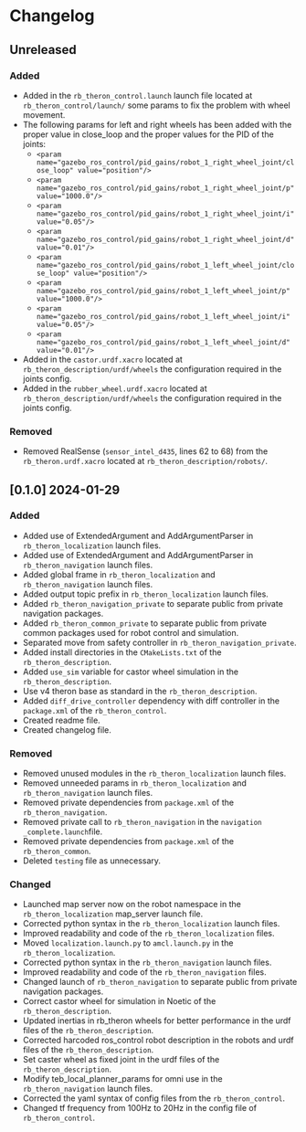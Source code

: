 # Changelog

## Unreleased

### Added
- Added in the `rb_theron_control.launch` launch file located at `rb_theron_control/launch/` some params to fix the problem with wheel movement. 
- The following params for left and right wheels has been added with the proper value in close_loop and the proper values for the PID of the joints:
    - `<param name="gazebo_ros_control/pid_gains/robot_1_right_wheel_joint/close_loop" value="position"/>`
    - `<param name="gazebo_ros_control/pid_gains/robot_1_right_wheel_joint/p" value="1000.0"/>`
    - `<param name="gazebo_ros_control/pid_gains/robot_1_right_wheel_joint/i" value="0.05"/>`
    - `<param name="gazebo_ros_control/pid_gains/robot_1_right_wheel_joint/d" value="0.01"/>`
    - `<param name="gazebo_ros_control/pid_gains/robot_1_left_wheel_joint/close_loop" value="position"/>`
    - `<param name="gazebo_ros_control/pid_gains/robot_1_left_wheel_joint/p" value="1000.0"/>`
    - `<param name="gazebo_ros_control/pid_gains/robot_1_left_wheel_joint/i" value="0.05"/>`
    - `<param name="gazebo_ros_control/pid_gains/robot_1_left_wheel_joint/d" value="0.01"/>`
- Added in the `castor.urdf.xacro` located at `rb_theron_description/urdf/wheels` the configuration required in the joints config.
- Added in the `rubber_wheel.urdf.xacro` located at `rb_theron_description/urdf/wheels` the configuration required in the joints config.

### Removed
- Removed RealSense (`sensor_intel_d435`, lines 62 to 68) from the `rb_theron.urdf.xacro` located at `rb_theron_description/robots/`.

## [0.1.0] 2024-01-29

### Added
- Added use of ExtendedArgument and AddArgumentParser in `rb_theron_localization` launch files.
- Added use of ExtendedArgument and AddArgumentParser in `rb_theron_navigation` launch files.
- Added global frame in `rb_theron_localization` and `rb_theron_navigation` launch files.
- Added output topic prefix in `rb_theron_localization` launch files.
- Added `rb_theron_navigation_private` to separate public from private navigation packages.
- Added `rb_theron_common_private` to separate public from private common packages used for robot control and simulation.
- Separated move from safety controller in `rb_theron_navigation_private`.
- Added install directories in the `CMakeLists.txt` of the `rb_theron_description`.
- Added `use_sim` variable for castor wheel simulation in the `rb_theron_description`.
- Use v4 theron base as standard in the `rb_theron_description`.
- Added `diff_drive_controller` dependency with diff controller in the `package.xml` of the `rb_theron_control`.
- Created readme file.
- Created changelog file.

### Removed
- Removed unused modules in the `rb_theron_localization` launch files.
- Removed unneeded params in `rb_theron_localization` and `rb_theron_navigation` launch files.
- Removed private dependencies from `package.xml` of the `rb_theron_navigation`.
- Removed private call to `rb_theron_navigation` in the `navigation _complete.launch`file.
- Removed private dependencies from `package.xml` of the `rb_theron_common`.
- Deleted `testing` file as unnecessary.

### Changed
- Launched map server now on the robot namespace in the `rb_theron_localization` map_server launch file.
- Corrected python syntax in the `rb_theron_localization` launch files.
- Improved readability and code of the `rb_theron_localization` files.
- Moved `localization.launch.py` to `amcl.launch.py` in the `rb_theron_localization`.
- Corrected python syntax in the `rb_theron_navigation` launch files.
- Improved readability and code of the `rb_theron_navigation` files.
- Changed launch of `rb_theron_navigation` to separate public from private navigation packages.
- Correct castor wheel for simulation in Noetic of the `rb_theron_description`.
- Updated inertias in rb_theron wheels for better performance in the urdf files of the `rb_theron_description`.
- Corrected harcoded ros_control robot description in the robots and urdf files of the `rb_theron_description`.
- Set caster wheel as fixed joint in the urdf files of the `rb_theron_description`.
- Modify teb_local_planner_params for omni use in the `rb_theron_navigation` launch files.
- Corrected the yaml syntax of config files from the `rb_theron_control`.
- Changed tf frequency from 100Hz to 20Hz in the config file of `rb_theron_control`.




